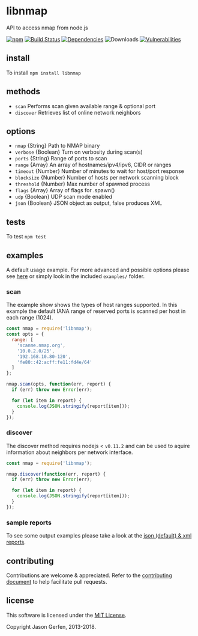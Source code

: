 # libnmap 

API to access nmap from node.js

[![npm](https://img.shields.io/npm/v/libnmap.svg)](https://npmjs.com/package/libnmap) [![Build Status](https://travis-ci.org/jas-/node-libnmap.png?branch=master)](https://travis-ci.org/jas-/node-libnmap) [![Dependencies](https://img.shields.io/david/jas-/node-libnmap.svg)](https://david-dm.org/jas-/node-libnmap) ![Downloads](https://img.shields.io/npm/dm/libnmap.svg) [![Vulnerabilities](https://snyk.io.cnpmjs.org/test/npm/libnmap/)](https://snyk.io/test/npm/libnmap) 

## install ##

To install `npm install libnmap`

## methods ##

* `scan`      Performs scan given available range & optional port
* `discover`  Retrieves list of online network neighbors

## options ##

* `nmap`      {String}    Path to NMAP binary
* `verbose`   {Boolean}   Turn on verbosity during scan(s)
* `ports`     {String}    Range of ports to scan
* `range`     {Array}     An array of hostnames/ipv4/ipv6, CIDR or ranges
* `timeout`   {Number}    Number of minutes to wait for host/port response
* `blocksize` {Number}    Number of hosts per network scanning block
* `threshold` {Number}    Max number of  spawned process
* `flags`     {Array}     Array of flags for .spawn()
* `udp`       {Boolean}   UDP scan mode enabled
* `json`      {Boolean}   JSON object as output, false produces XML

## tests ##

To test `npm test`

## examples ##

A default usage example. For more advanced and possible options please
see [here](https://github.com/jas-/node-libnmap/tree/master/examples) or simply
look in the included `examples/` folder.

### scan ###

The example show shows the types of host ranges supported. In this example the
default IANA range of reserved ports is scanned per host in each range (1024).

```javascript
const nmap = require('libnmap');
const opts = {
  range: [
    'scanme.nmap.org',
    '10.0.2.0/25',
    '192.168.10.80-120',
    'fe80::42:acff:fe11:fd4e/64'
  ]
};

nmap.scan(opts, function(err, report) {
  if (err) throw new Error(err);

  for (let item in report) {
    console.log(JSON.stringify(report[item]));
  }
});
```

### discover ###

The discover method requires nodejs < `v0.11.2` and can be used to aquire
information about neighbors per network interface.

```javascript
const nmap = require('libnmap');

nmap.discover(function(err, report) {
  if (err) throw new Error(err);

  for (let item in report) {
    console.log(JSON.stringify(report[item]));
  }
});
```

### sample reports ###

To see some output examples please take a look at the [json (default) & xml reports](https://gist.github.com/jas-/23e2a32110562388bef5).

## contributing ##

Contributions are welcome & appreciated. Refer to the [contributing document](https://github.com/jas-/node-libnmap/blob/master/CONTRIBUTING.md)
to help facilitate pull requests.

## license ##

This software is licensed under the [MIT License](https://github.com/jas-/node-libnmap/blob/master/LICENSE).

Copyright Jason Gerfen, 2013-2018.
